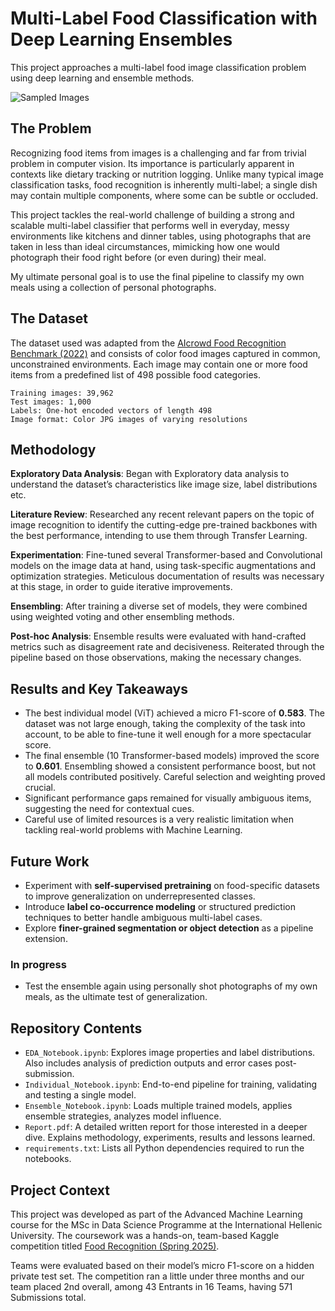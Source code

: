 # Multi-Label Food Classification with Deep Learning Ensembles

This project approaches a multi-label food image classification problem using deep learning and ensemble methods.

![Sampled Images](./images/random_images.png)

## The Problem

Recognizing food items from images is a challenging and far from trivial problem in computer vision. Its importance is particularly apparent in contexts like dietary tracking or nutrition logging. Unlike many typical image classification tasks, food recognition is inherently multi-label; a single dish may contain multiple components, where some can be subtle or occluded.

This project tackles the real-world challenge of building a strong and scalable multi-label classifier that performs well in everyday, messy environments like kitchens and dinner tables, using photographs that are taken in less than ideal circumstances, mimicking how one would photograph their food right before (or even during) their meal.

My ultimate personal goal is to use the final pipeline to classify my own meals using a collection of personal photographs.

## The Dataset

The dataset used was adapted from the [AIcrowd Food Recognition Benchmark (2022)](https://www.aicrowd.com/challenges/food-recognition-benchmark-2022) and consists of color food images captured in common, unconstrained environments. Each image may contain one or more food items from a predefined list of 498 possible food categories.

    Training images: 39,962
    Test images: 1,000
    Labels: One-hot encoded vectors of length 498
    Image format: Color JPG images of varying resolutions

## Methodology

**Exploratory Data Analysis**:
Began with Exploratory data analysis to understand the dataset’s characteristics like image size, label distributions etc.

**Literature Review**:
Researched any recent relevant papers on the topic of image recognition to identify the cutting-edge pre-trained backbones with the best performance, intending to use them through Transfer Learning.

**Experimentation**: 
Fine-tuned several Transformer-based and Convolutional models on the image data at hand, using task-specific augmentations and optimization strategies. Meticulous documentation of results was necessary at this stage, in order to guide iterative improvements.

**Ensembling**: 
After training a diverse set of models, they were combined using weighted voting and other ensembling methods.

**Post-hoc Analysis**: 
Ensemble results were evaluated with hand-crafted metrics such as disagreement rate and decisiveness. Reiterated through the pipeline based on those observations, making the necessary changes.

## Results and Key Takeaways

- The best individual model (ViT) achieved a micro F1-score of **0.583**. The dataset was not large enough, taking the complexity of the task into account, to be able to fine-tune it well enough for a more spectacular score.
- The final ensemble (10 Transformer-based models) improved the score to **0.601**. Ensembling showed a consistent performance boost, but not all models contributed positively. Careful selection and weighting proved crucial.
- Significant performance gaps remained for visually ambiguous items, suggesting the need for contextual cues.
- Careful use of limited resources is a very realistic limitation when tackling real-world problems with Machine Learning.

## Future Work

- Experiment with **self-supervised pretraining** on food-specific datasets to improve generalization on underrepresented classes.
- Introduce **label co-occurrence modeling** or structured prediction techniques to better handle ambiguous multi-label cases.
- Explore **finer-grained segmentation or object detection** as a pipeline extension.

### In progress

- Test the ensemble again using personally shot photographs of my own meals, as the ultimate test of generalization.

## Repository Contents

- `EDA_Notebook.ipynb`: Explores image properties and label distributions. Also includes analysis of prediction outputs and error cases post-submission.
- `Individual_Notebook.ipynb`: End-to-end pipeline for training, validating and testing a single model.
- `Ensemble_Notebook.ipynb`: Loads multiple trained models, applies ensemble strategies, analyzes model influence.
- `Report.pdf`: A detailed written report for those interested in a deeper dive. Explains methodology, experiments, results and lessons learned.
- `requirements.txt`: Lists all Python dependencies required to run the notebooks.

## Project Context

This project was developed as part of the Advanced Machine Learning course for the MSc in Data Science Programme at the International Hellenic University. The coursework was a hands-on, team-based Kaggle competition titled [Food Recognition (Spring 2025)](https://www.kaggle.com/competitions/food-recognition-spring-2025).

Teams were evaluated based on their model’s micro F1-score on a hidden private test set. The competition ran a little under three months and our team placed 2nd overall, among 43 Entrants in 16 Teams, having 571 Submissions total.
